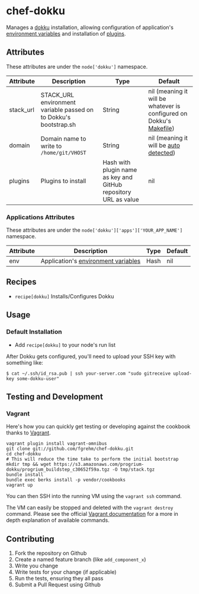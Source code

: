 # chef-dokku

Manages a [dokku](https://github.com/progrium/dokku) installation, allowing
configuration of application's [environment variables](https://github.com/progrium/dokku#environment-setup)
and installation of [plugins](https://github.com/progrium/dokku/wiki/Plugins).


## Attributes

These attributes are under the `node['dokku']` namespace.

Attribute | Description | Type | Default
----------|-------------|------|--------
stack_url | STACK_URL environment variable passed on to Dokku's bootstrap.sh | String | nil (meaning it will be whatever is configured on Dokku's [Makefile](https://github.com/progrium/dokku/blob/master/Makefile#L4))
domain | Domain name to write to `/home/git/VHOST` | String | nil (meaning it will be [auto detected](https://github.com/progrium/dokku#configuring))
plugins | Plugins to install | Hash with plugin name as key and GitHub repository URL as value | nil

### Applications Attributes

These attributes are under the `node['dokku']['apps']['YOUR_APP_NAME']` namespace.

Attribute | Description | Type | Default
----------|-------------|------|--------
env | Application's [environment variables](https://github.com/progrium/dokku#environment-setup) | Hash | nil


## Recipes

* `recipe[dokku]` Installs/Configures Dokku


## Usage

### Default Installation

* Add `recipe[dokku]` to your node's run list

After Dokku gets configured, you'll need to upload your SSH key with something
like:

```
$ cat ~/.ssh/id_rsa.pub | ssh your-server.com "sudo gitreceive upload-key some-dokku-user"
```


## Testing and Development

### Vagrant

Here's how you can quickly get testing or developing against the cookbook thanks to [Vagrant](http://vagrantup.com/).

    vagrant plugin install vagrant-omnibus
    git clone git://github.com/fgrehm/chef-dokku.git
    cd chef-dokku
    # This will reduce the time take to perform the initial bootstrap
    mkdir tmp && wget https://s3.amazonaws.com/progrium-dokku/progrium_buildstep_c30652f59a.tgz -O tmp/stack.tgz
    bundle install
    bundle exec berks install -p vendor/cookbooks
    vagrant up

You can then SSH into the running VM using the `vagrant ssh` command.

The VM can easily be stopped and deleted with the `vagrant destroy` command. Please see the official [Vagrant documentation](http://docs.vagrantup.com/v2/cli/index.html) for a more in depth explanation of available commands.


## Contributing

1. Fork the repository on Github
2. Create a named feature branch (like `add_component_x`)
3. Write you change
4. Write tests for your change (if applicable)
5. Run the tests, ensuring they all pass
6. Submit a Pull Request using Github
